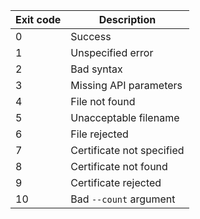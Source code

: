 ﻿Exit code | Description
--------- | -----------
0         | Success
1         | Unspecified error
2         | Bad syntax
3         | Missing API parameters
4         | File not found
5         | Unacceptable filename
6         | File rejected
7         | Certificate not specified
8         | Certificate not found
9         | Certificate rejected
10        | Bad `--count` argument
